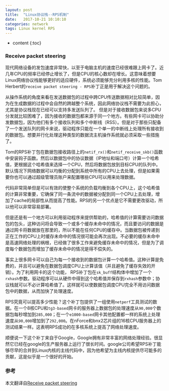 ```yaml
---
layout: post
title:  "Linux协议栈--RPS机制"
date:   2017-10-21 10:10:10
categories: network
tags: Linux kernel RPS 
---
```


* content
{:toc}

### Receive packet steering

现代网络设备的发包速度非常快，以至于电脑主机的速度已经很难跟上网卡了。近几年CPU的频率已经停止增长了，但是CPU的核心数却在增长。这意味着想要Linux网络协议栈能够更好的适应硬件，系统必须能够充分利用多核的性能。Tom Herbert的`receive packet steering - RPS`补丁正是用于解决这个问题的。

从操作系统的角度来看在发送数据包的过程中跨CPU传送数据相对比较简单，因为在生成数据的过程中会自然的跨越整个系统，因此网络协议栈不需要为此担心，尤其是协议栈现在已经可以支持多发送队列了。
但是对于接收数据包来说多CPU分发就比较困难了，因为接收的数据包都来源于同一个地方。有些网卡可以协助分发数据包，因为他们有多个接收队列和多个中断线（RSS）。但是对于那些只配备了一个发送队列的网卡来说，驱动程序只能在一个单一的中断线上处理所有接收到的数据包。想要并行化处理这种类型的数据流主机操作系统就必须采取一些措施了。

Tom的RPS补丁包在数据包接收路径上的`netif_rx()`和`netif_receive_skb()`函数中安装钩子函数。然后以数据包中的协议数据（IP地址和端口号）计算一个哈希值，更根据这个哈希值来选择一个CPU，然后将数据包放到目标CPU的队列中。默认情况下网络数据可以均衡的分配到系统中所有的CPU上去处理，但是如果需要你也可以通过超级管理员账户来配置哪些CPU可以用来处理数据。

代码非常简单但是可以有效的使整个系统的负载均衡到各个CPU上，这个哈希值的计算非常重要，它确保了同一条流中的数据被分配到同一个CPU上去处理，增加了cache的局部性从而提高了性能。RPS的另一个优点是它不需要更改驱动，所以他可以非常容易部署。

但是还是有一个地方可以利用驱动程序来提供帮助的，哈希值的计算需要访问数据包的包头，这种访问将会导致一个或多个缓存未命中的情况，而且要访问的数据是通过网卡将数据放在那里的，所以不能在任何CPU的缓存中。当数据包被传递到正在工作的CPU上时缓存未命中的情况很可能会再次出现。不必要的缓存未命中是高速网络处理的祸根，已经做了很多工作来避免缓存未命中的情况，但是为了调度每个数据包而增加了缓存未命中的情况是得不偿失的。

事实上很多网卡可以自己为每一个接收到的数据包计算一个哈希值。这种计算是免费的，并且可以避免在数据包调度CPU上计算该值（并且避免了缓存失效的开销）。为了利用网卡的这个功能，
RPS补丁包在`sk_buff`结构体中增加了一个`rxhash`参数。驱动程序可以从硬件中得到这个哈希值并保存到`rxhash`参数中；协议栈就可以不必计算哈希值了。这样就可以使数据包调度CPU完全不用访问数据包中的数据，从而加快了处理速度。

RPS究竟可以提高多少性能？这个补丁包提供了一组使用`netperf`工具测试的数据。在一个8核CPU和`tg3-based`网卡的服务器上数据包的处理速度从`90,000`个数据包每秒增加到`285,000`；在一个`e1000-based`网卡其他配置都一样的系统上处理速度从`90,000`增加到了`292,000`。在nForce和bnx2芯片组的16核CPU服务器上的测试结果一样。这表明RPS成功的在多核系统上提高了网络处理速度。

顺便说一下这个补丁来自于Google，Google拥有非常丰富的网络处理经验。很显然它已经在google的生产服务器上运行了很长时间。google公司希望RPS补丁能够尽早的合并到Linux内核的主线代码中，因为他希望为主线内核提供尽可能多的贡献，这是似乎是一个很好的开始。

### 参考

本文翻译自[Receive packet steering](https://lwn.net/Articles/362339/)

